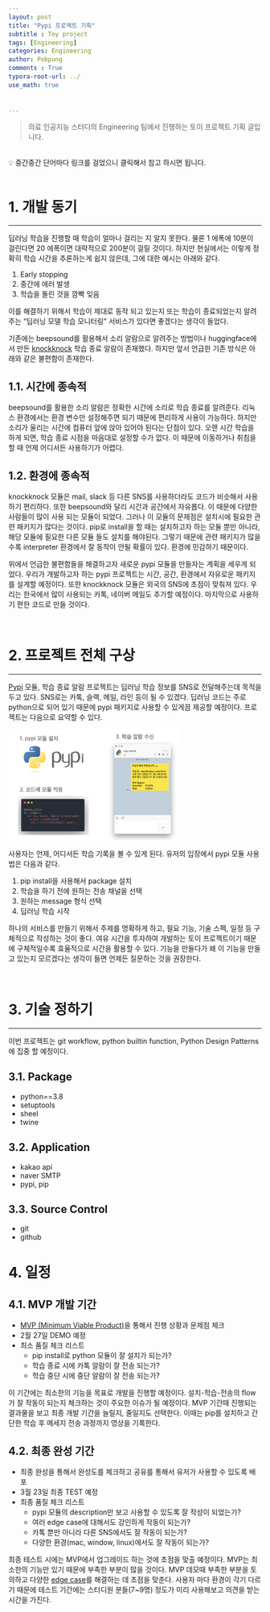 ```yaml
---
layout: post
title: "Pypi 프로젝트 기획"
subtitle : Toy project
tags: [Engineering]
categories: Engineering
author: Pebpung
comments : True
typora-root-url: ../
use_math: true


---
```


> 의료 인공지능 스터디의 Engineering 팀에서 진행하는 토이 프로젝트 기획 글입니다. 



<br>



<aside>
💡 중간중간 단어마다 링크를 걸었으니 클릭해서 참고 하시면 됩니다. 

</aside>

<br>

# 1. 개발 동기

---

딥러닝 학습을 진행할 때 학습이 얼마나 걸리는 지 알지 못한다. 물론 1 에폭에 10분이 걸린다면 20 에폭이면 대략적으로 200분이 걸릴 것이다. 하지만 현실에서는 이렇게 정확히 학습 시간을 추론하는게 쉽지 않은데, 그에 대한 예시는 아래와 같다. 

1. Early stopping
2. 중간에 에러 발생
3. 학습을 돌린 것을 깜빡 잊음

이를 해결하기 위해서 학습이 제대로 동작 되고 있는지 또는 학습이 종료되었는지 알려주는 “딥러닝 모델 학습 모니터링” 서비스가 있다면 좋겠다는 생각이 들었다. 

기존에는 beepsound를 활용해서 소리 알람으로 알려주는 방법이나 huggingface에서 만든 [knockknock](https://github.com/huggingface/knockknock) 학습 종료 알람이 존재했다. 하지만 앞서 언급한 기존 방식은 아래와 같은 불편함이 존재한다. 

## 1.1. 시간에 종속적

beepsound를 활용한 소리 알람은 정확한 시간에 소리로 학습 종료를 알려준다. 리눅스 환경에서는 환경 변수만 설정해주면 되기 때문에 편리하게 사용이 가능하다. 하지만 소리가 울리는 시간에 컴퓨터 앞에 앉아 있어야 된다는 단점이 있다. 오랜 시간 학습을 하게 되면, 학습 종료 시점을 마음대로 설정할 수가 없다. 이 때문에 이동하거나 취침을 할 때 언제 어디서든 사용하기가 어렵다. 

## 1.2. 환경에 종속적

knockknock 모듈은 mail, slack 등 다른 SNS를 사용하더라도 코드가 비슷해서 사용하기 편리하다. 또한 beepsound와 달리 시간과 공간에서 자유롭다. 이 때문에 다양한 사람들이 많이 사용 되는 모듈이 되었다. 그러나 이 모듈의 문제점은 설치시에 필요한 관련 패키지가 많다는 것이다. pip로 install을 할 때는 설치하고자 하는 모듈 뿐만 아니라, 해당 모듈에 필요한 다른 모듈 들도 설치를 해야된다. 그렇기 때문에 관련 패키지가 많을 수록 interpreter 환경에서 잘 동작이 안될 확률이 있다. 환경에 민감하기 때문이다. 

위에서 언급한 불편함들을 해결하고자 새로운 pypi 모듈을 만들자는 계획을 세우게 되었다. 우리가 개발하고자 하는 pypi 프로젝트는 시간, 공간, 환경에서 자유로운 패키지를 설계할 예정이다. 또한 knockknock 모듈은 외국의 SNS에 초점이 맞춰져 있다. 우리는 한국에서 많이 사용되는 카톡, 네이버 메일도 추가할 예정이다. 마지막으로 사용하기 편한 코드로 만들 것이다. 

<br>

# 2. 프로젝트 전체 구상

---

[Pypi](https://deeplearn.notion.site/PIP-PYPI-237b1a37556540da925637b17c070b14) 모듈, 학습 종료 알람 프로젝트는 딥러닝 학습 정보를 SNS로 전달해주는데 목적을 두고 있다. SNS로는 카톡, 슬랙, 메일, 라인 등이 될 수 있겠다. 딥러닝 코드는 주로 python으로 되어 있기 때문에 pypi 패키지로 사용할 수 있게끔 제공할 예정이다. 프로젝트는 다음으로 요약할 수 있다. 

<img src="/assets/img/2022/pypi.png" alt="image1" style="zoom: 33%;" />



사용자는 언제, 어디서든 학습 기록을 볼 수 있게 된다. 유저의 입장에서 pypi 모듈 사용법은 다음과 같다. 

1. pip install을 사용해서 package 설치
2. 학습을 하기 전에 원하는 전송 채널을 선택
3. 원하는 message 형식 선택
4. 딥러닝 학습 시작

하나의 서비스를 만들기 위해서 주제를 명확하게 하고, 필요 기능, 기술 스펙, 일정 등 구체적으로 작성하는 것이 좋다. 여유 시간을 투자하여 개발하는 토이 프로젝트이기 때문에 구체적일수록 효율적으로 시간을 활용할 수 있다. 기능을 만들다가 왜 이 기능을 만들고 있는지 모르겠다는 생각이 들면 언제든 질문하는 것을 권장한다. 

<br>

# 3. 기술 정하기

---

 이번 프로젝트는 git workflow, python builtin function, Python Design Patterns에 집중 할 예정이다. 



## 3.1. Package

- python==3.8
- setuptools
- sheel
- twine

## 3.2. Application

- kakao api
- naver SMTP
- pypi, pip

## 3.3. **Source Control**

- git
- github

# 4. 일정

## 4.1. MVP 개발 기간

- [MVP (Minimum Viable Product)](https://deeplearn.notion.site/MVP-Minimum-Viable-Product-721ed7d1cf8749e8af10a39b5747fa5c)을 통해서 진행 상황과 문제점 체크
- 2월 27일 DEMO 예정
- 최소 품질 체크 리스트
    - pip install로 python 모듈이 잘 설치가 되는가?
    - 학습 종료 시에 카톡 알람이 잘 전송 되는가?
    - 학습 중단 시에 중단 알람이 잘 전송 되는가?
    

이 기간에는 최소한의 기능을 목표로 개발을 진행할 예정이다. 설치-학습-전송의 flow가 잘 작동이 되는지 체크하는 것이 주요한 이슈가 될 예정이다. MVP 기간때 진행되는 결과물을 보고 최종 개발 기간을 늘릴지, 줄일지도 선택한다. 이때는 pip를 설치하고 간단한 학습 후 메세지 전송 과정까지 영상을 기록한다. 

## 4.2. 최종 완성 기간

- 최종 완성을 통해서 완성도를 체크하고 공유를 통해서 유저가 사용할 수 있도록 배포
- 3월 23일 최종 TEST 예정
- 최종 품질 체크 리스트
    - pypi 모듈의 description만 보고 사용할 수 있도록 잘 작성이 되었는가?
    - 여러 edge case에 대해서도 강인하게 작동이 되는가?
    - 카톡 뿐만 아니라 다른 SNS에서도 잘 작동이 되는가?
    - 다양한 환경(mac, window, linux)에서도 잘 작동이 되는가?

최종 테스트 시에는 MVP에서 업그레이드 하는 것에 초점을 맞출 예정이다. MVP는 최소한의 기능만 있기 때문에 부족한 부분이 많을 것이다. MVP 데모때 부족한 부분을 토의하고 다양한 [edge case](https://deeplearn.notion.site/edge-case-4075d93c457b488d9528b4f1e0d2ac58)를 해결하는 데 초점을 맞춘다. 사용자 마다 환경이 각기 다르기 때문에 테스트 기간에는 스터디원 분들(7~9명) 정도가 미리 사용해보고 의견을 받는 시간을 가진다. 

